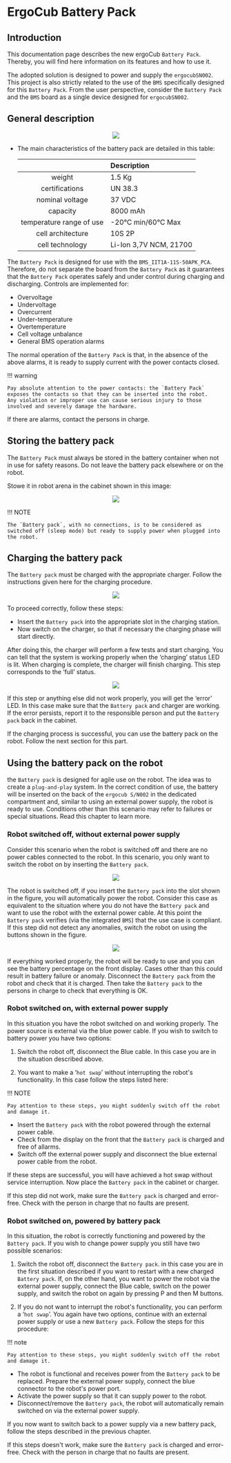 # ErgoCub Battery Pack

## Introduction

This documentation page describes the new ergoCub `Battery Pack`. Thereby, you will find here information on its features and how to use it.

The adopted solution is designed to power and supply the `ergocubSN002`. This project is also strictly related to the use of the `BMS` specifically designed for this `Battery Pack`. From the user perspective, consider the `Battery Pack` and the `BMS` board as a single device designed for `ergocubSN002`.

## General description

<center>
  <figure>
    <img src="../assets/battery_general.png"/>
  </figure>
</center>


- The main characteristics of the battery pack are detailed in this table:

    |  | Description | 
    |:---:|:---|
    | weight                    | 1.5 Kg |
    | certifications            | UN 38.3 |
    | nominal voltage           | 37 VDC |
    | capacity                  | 8000 mAh |
    | temperature range of use  | -20°C min/60°C Max |
    | cell architecture         | 10S 2P |
    | cell technology           | Li-Ion 3,7V NCM, 21700 |

The `Battery Pack` is designed for use with the `BMS_IIT1A-11S-50APK_PCA`. Therefore, do not separate the board from the `Battery Pack` as it guarantees that the `Battery Pack` operates safely and under control during charging and discharging. Controls are implemented for:

- Overvoltage
- Undervoltage
- Overcurrent
- Under-temperature
- Overtemperature
- Cell voltage unbalance
- General BMS operation alarms


The normal operation of the `Battery Pack` is that, in the absence of the above alarms, it is ready to supply current with the power contacts closed. 

!!! warning

    Pay absolute attention to the power contacts: the `Battery Pack` exposes the contacts so that they can be inserted into the robot. 
    Any violation or improper use can cause serious injury to those involved and severely damage the hardware.


If there are alarms, contact the persons in charge.

## Storing the battery pack

The `Battery Pack` must always be stored in the battery container when not in use for safety reasons. Do not leave the battery pack elsewhere or on the robot.

Stowe it in robot arena in the cabinet shown in this image:

<center>
  <figure>
    <img src="../assets/locker_battery.png".png"/>
  </figure>
</center>

!!! NOTE

    The `Battery pack`, with no connections, is to be considered as switched off (sleep mode) but ready to supply power when plugged into the robot. 



## Charging the battery pack

The `Battery pack` must be charged with the appropriate charger. Follow the instructions given here for the charging procedure.


<center>
  <figure>
    <img src="../assets/recharger_station.png"/>
  </figure>
</center>


To proceed correctly, follow these steps:

- Insert the `Battery pack` into the appropriate slot in the charging station.
- Now switch on the charger, so that if necessary the charging phase will start directly.

After doing this, the charger will perform a few tests and start charging. You can tell that the system is working properly when the ‘charging’ 
status LED is lit. When charging is complete, the charger will finish charging. This step corresponds to the ‘full’ status.

<center>
  <figure>
    <img src="../assets/status_led.png"/>
  </figure>
</center>



If this step or anything else did not work properly, you will get the ‘error’ LED. In this case make sure that the `Battery pack` and charger 
are working. If the error persists, report it to the responsible person and put the `Battery pack` back in the cabinet.

If the charging process is successful, you can use the battery pack on the robot. Follow the next section for this part.



## Using the battery pack on the robot


the `Battery pack` is designed for agile use on the robot. The idea was to create a `plug-and-play` system. In the correct condition of use, the battery will be inserted on the back of the `ergocub S/N002` in the dedicated compartment and, similar to using an external power supply, the robot is ready to use. Conditions other than this scenario may refer to failures or special situations. Read this chapter to learn more.

### Robot switched off, without external power supply

Consider this scenario when the robot is switched off and there are no power cables connected to the robot. In this scenario, you only want to switch the robot on by inserting the `Battery pack`.

<center>
  <figure>
    <img src="../assets/first_use.png"/>
  </figure>
</center>


The robot is switched off, if you insert the `Battery pack` into the slot shown in the figure, you will automatically power the robot. Consider this case as equivalent to the situation where you do not have the `Battery pack` and want to use the robot with the external power cable. 
At this point the `Battery pack` verifies (via the integrated `BMS`) that the use case is compliant. If this step did not detect any anomalies, switch the robot on using the buttons shown in the figure.

<center>
  <figure>
    <img src="../assets/button1.png"/>
  </figure>
</center>


If everything worked properly, the robot will be ready to use and you can see the battery percentage on the front display.
Cases other than this could result in battery failure or anomaly. Disconnect the `Battery pack` from the robot and check that it is charged. Then take the `Battery pack` to the persons in charge to check that everything is OK.

### Robot switched on, with external power supply

In this situation you have the robot switched on and working properly. The power source is external via the blue power cable. If you wish to switch to battery power you have two options:

1) Switch the robot off, disconnect the Blue cable. In this case you are in the situation described above.

2) You want to make a ‘`hot swap`’ without interrupting the robot's functionality. In this case follow the steps listed here:

!!! NOTE

    Pay attention to these steps, you might suddenly switch off the robot and damage it.

- Insert the `Battery pack` with the robot powered through the external power cable.
- Check from the display on the front that the `Battery pack` is charged and free of allarms.
- Switch off the external power supply and disconnect the blue external power cable from the robot.

If these steps are successful, you will have achieved a hot swap without service interruption. Now place the `Battery pack` in the cabinet or charger.

If this step did not work, make sure the `Battery pack` is charged and error-free. Check with the person in charge that no faults are present.



### Robot switched on, powered by battery pack

In this situation, the robot is correctly functioning and powered by the `Battery pack`. If you wish to change power supply you still have two possible scenarios:

1) Switch the robot off, disconnect the `Battery pack`. in this case you are in the first situation described if you want to restart with a new charged `Battery pack`. If, on the other hand, you want to power the robot via the external power supply, connect the Blue cable, switch on the power supply, and switch the robot on again by pressing P and then M buttons.

2) If you do not want to interrupt the robot's functionality, you can perform a ‘`hot swap`’. You again have two options, continue with an external power supply or use a new `Battery pack`. Follow the steps for this procedure:

!!! note

    Pay attention to these steps, you might suddenly switch off the robot and damage it.

- The robot is functional and receives power from the `Battery pack` to be replaced. Prepare the external power supply, connect the blue connector to the robot's power port.
- Activate the power supply so that it can supply power to the robot.
- Disconnect/remove the `Battery pack`, the robot will automatically remain switched on via the external power supply.

If you now want to switch back to a power supply via a new battery pack, follow the steps described in the previous chapter.

If this steps doesn't work, make sure the `Battery pack` is charged and error-free. Check with the person in charge that no faults are present.
